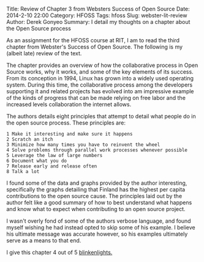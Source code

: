 Title: Review of Chapter 3 from Websters Success of Open Source
Date: 2014-2-10 22:00
Category: HFOSS
Tags: hfoss
Slug: webster-lit-review
Author: Derek Gonyeo
Summary: I detail my thoughts on a chapter about the Open Source process

As an assignment for the HFOSS course at RIT, I am to read the third chapter
from Webster's Success of Open Source. The following is my (albeit late) review
of the text.

The chapter provides an overview of how the collaborative process in Open Source
works, why it works, and some of the key elements of its success. From its
conception in 1994, Linux has grown into a widely used operating system. During
this time, the collaborative process among the developers supporting it and
related projects has evolved into am impressive example of the kinds of progress
that can be made relying on free labor and the increased levels collaboration
the internet allows.

The authors details eight principles that attempt to detail what people do in
the open source process. These principles are:

    1 Make it interesting and make sure it happens
    2 Scratch an itch
    3 Minimize how many times you have to reinvent the wheel
    4 Solve problems through parallel work processes whenever possible
    5 Leverage the law of large numbers
    6 Document what you do
    7 Release early and release often
    8 Talk a lot

I found some of the data and graphs provided by the author interesting,
specifically the graphs detailing that Finland has the highest per capita
contributions to the open source cause. The principles laid out by the author
felt like a good summary of how to best understand what happens and know what to
expect when contributing to an open source project.

I wasn't overly fond of some of the authors verbose language, and found myself
wishing he had instead opted to skip some of his example. I believe his ultimate
message was accurate however, so his examples ultimately serve as a means to
that end.

I give this chapter 4 out of 5
[blinkenlights.](http://upload.wikimedia.org/wikipedia/commons/8/83/Blinkenlights-original.png)

